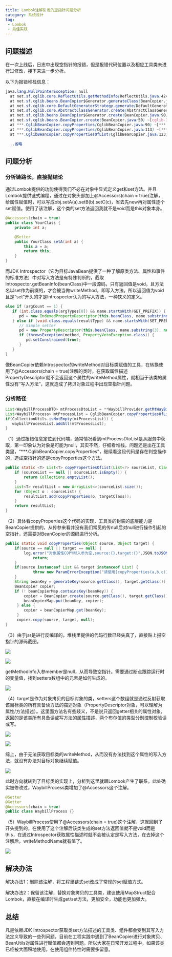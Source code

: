 ```yaml
---
title: Lombok注解引发的空指针问题分析
category: 系统设计
tag:
 - Lombok
 - 最佳实践
---
```




## 问题描述

在一次上线后，日志中出现空指针的报错，但是报错代码位置以及相应工具类未进行过修改，接下来进一步分析。

以下为报错堆栈信息：

```css
java.lang.NullPointerException: null
  at net.sf.cglib.core.ReflectUtils.getMethodInfo(ReflectUtils.java:424) ~[cglib-3.1.jar:?]
  at net.sf.cglib.beans.BeanCopier$Generator.generateClass(BeanCopier.java:133) ~[cglib-3.1.jar:?]
  at net.sf.cglib.core.DefaultGeneratorStrategy.generate(DefaultGeneratorStrategy.java:25) ~[cglib-3.1.jar:?]
  at net.sf.cglib.core.AbstractClassGenerator.create(AbstractClassGenerator.java:216) ~[cglib-3.1.jar:?]
  at net.sf.cglib.beans.BeanCopier$Generator.create(BeanCopier.java:90) ~[cglib-3.1.jar:?]
  at net.sf.cglib.beans.BeanCopier.create(BeanCopier.java:50) ~[cglib-3.1.jar:?]
  at ***.CglibBeanCopier.copyProperties(CglibBeanCopier.java:90) ~[***.jar:1.2.0]
  at ***.CglibBeanCopier.copyProperties(CglibBeanCopier.java:113) ~[***.jar:1.2.0]
  at ***.CglibBeanCopier.copyPropertiesOfList(CglibBeanCopier.java:123) ~[***.jar:1.2.0]
  
  ..省略
```



## 问题分析

### 分析链路长，直接抛结论

通过Lombok提供的功能使得我们不必在对象中显式定义get和set方法。并且Lombok提供链式编程，通过在对象头部加上@Accessors(chain = true)注解，给属性赋值时，可以写成obj.setA(a).setB(b).setC(c)，省去先new再对属性逐个set赋值。使用了该注解，这个类的set方法返回我就不是void而是this对象本身。

```java
@Accessors(chain = true)
public class YourClass {
    private int a;

    @Setter
    public YourClass setA(int a) {
        this.a = a;
        return this;
    }
}
```

而JDK Introspector（它为目标JavaBean提供了一种了解原类方法、属性和事件的标准方法）中对写入方法是有特殊判断的，截取Introspector.getBeanInfo(beanClass)中一段源码，只有返回值是void，且方法名以set作为前缀的，才会被当做writeMethod，即写入方法。所以返回值为void且是“set”开头的才是Introspector认为的写入方法，一种狭义的定义。

```java
else if (argCount == 1) {
   if (int.class.equals(argTypes[0]) && name.startsWith(GET_PREFIX)) {
      pd = new IndexedPropertyDescriptor(this.beanClass, name.substring(3), null, null, method, null);
   } else if (void.class.equals(resultType) && name.startsWith(SET_PREFIX)) {
      // Simple setter
      pd = new PropertyDescriptor(this.beanClass, name.substring(3), null, method);
      if (throwsException(method, PropertyVetoException.class)) {
         pd.setConstrained(true);
      }
   }
}
```

像BeanCopier依赖Introspector的writeMethod对目标类赋值的工具，在转换使用了@Accessors(chain = true)注解的类时，在获取属性描述PropertyDescriptor就不会返回这个属性的writeMethod属性，就相当于该类的属性没有“写入方法”，这就造成了拷贝对象过程中出现空指针问题。

### 分析路径

```java
List<WaybillProcessDTO> mtProcessDtoList = **WaybillProvider.getMtWayBillProcess(**);
List<WaybillProcess> mtProcessList = CglibBeanCopier.copyPropertiesOfList(mtProcessDtoList, WaybillProcess.class);
if(CollectionUtils.isNotEmpty(mtProcessList)) {
   waybillProcessList.addAll(mtProcessList);
}
```

（1）通过报错信息定位到代码端，通常情况看到mtProcessDtoList是从服务中获取，第一印象认为对象是可能为null，其实不然，仔细看堆栈，问题还是出在工具类里，“***.CglibBeanCopier.copyProperties”，继续看这段代码是存在判空操作的，造成空指针的还是copyProperties这个方法。

```java
public static <T> List<T> copyPropertiesOfList(List<?> sourceList, Class<T> targetClass) {
    if (sourceList == null || sourceList.isEmpty()) {
        return Collections.emptyList();
    }
    List<T> resultList = new ArrayList<>(sourceList.size());
    for (Object o : sourceList) {
        resultList.add(copyProperties(o, targetClass));
    }
    return resultList;
}
```

（2）具体看copyProperties这个代码的实现，工具类的封装的底层能力是BeanCopier提供的，从传参来看并没有我们常见的传null后对null进行操作引起的空指针，还需要对BeanCopier的源码进行分析。

```java
public static void copyProperties(Object source, Object target) {
    if(source == null || target == null) {
        log.error("对象属性COPY时入参为空,source:{},target:{}",JSON.toJSONString(source), JSON.toJSONString(target));
            return;
    }
    if(source instanceof List && target instanceof List) {
            throw new ParamErrorException("请使用[copyProperties(a,b,c)]方法进行集合类的值拷贝");
    }
    String beanKey = generateKey(source.getClass(), target.getClass());
    BeanCopier copier;
    if (! beanCopierMap.containsKey(beanKey)) {
        copier = BeanCopier.create(source.getClass(), target.getClass(), false);
        beanCopierMap.put(beanKey, copier);
     } else {
        copier = beanCopierMap.get(beanKey);
     }
     copier.copy(source, target, null);
}
```

（3）由于jar是进行反编译的，堆栈里提供的代码行数已经失真了，直接贴上报空指针的源码截图。

![](https://seven97-blog.oss-cn-hangzhou.aliyuncs.com/imgs/202407022332661.webp)

![](https://seven97-blog.oss-cn-hangzhou.aliyuncs.com/imgs/202407022332298.webp)

getMethodInfo入参member是null，从而导致空指针。需要通过断点跟踪运行时的变量值，找到setters数组中的元素是如何生成的。

![](https://seven97-blog.oss-cn-hangzhou.aliyuncs.com/imgs/202407022332361.webp)

（4）target是作为对象拷贝的目标对象的类，setters这个数组就是通过反射获取该目标类的所有具备读方法的描述对象（PropertyDescriptor对象，可以理解为属性/方法描述）。这里面方法名有些歧义，不是说只返回getter相关的属性对象，返回的是该类所有具备读或写方法的属性描述，两个布尔值的类型分别控制校验读或写。

![](https://seven97-blog.oss-cn-hangzhou.aliyuncs.com/imgs/202407022332033.webp)

![](https://seven97-blog.oss-cn-hangzhou.aliyuncs.com/imgs/202407022333461.webp)

综上，由于无法获取目标类的writeMethod，从而没有办法找到这个属性的写入方法，就没有办法对目标对象继续赋值。

![](https://seven97-blog.oss-cn-hangzhou.aliyuncs.com/imgs/202407022333054.webp)

此时方向就转到了目标类的实现上，分析到这里就跟Lombok产生了联系。此处确实被修改过，WaybillProcess类增加了@Accessors这个注解。

```java
@Setter
@Getter
@Accessors(chain = true)
public class WaybillProcess {}
```

（5）WaybillProcess使用了@Accessors(chain = true)这个注解，这就回到了开头提到的，在使用了这个注解后该类生成的set方法返回值就不是void而是this，在通过Introspector获取属性描述时就不会被认定是写入方法，在去掉这个注解后，writeMethodName就有值了。

![](https://seven97-blog.oss-cn-hangzhou.aliyuncs.com/imgs/202407022333729.webp)



## 解决办法

解决办法1：删除该注解，将工程里链式set改成了常规的set赋值方式。

解决办法2：保留该注解，替换对象拷贝的工具类，建议使用MapStruct配合Lombok，直接在编译时生成get/set方法，更加安全，功能也更加强大。



## 总结

凡是依赖JDK Introspector获取类set方法描述的工具类、组件都会受到其写入方法定义导致的一些列问题，目前在工程实践中遇到了BeanCopier进行对象拷贝、BeanUtils对属性进行赋值都会遇到问题。所以大家在日常开发过程中，如果该类已经被大面积地使用，在使用组件特性时需要多留意。



